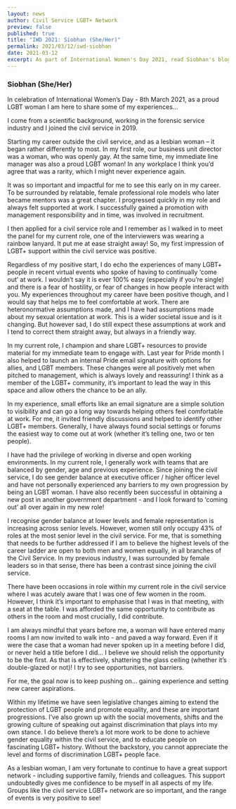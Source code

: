 ```yaml
---
layout: news
author: Civil Service LGBT+ Network
preview: false
published: true
title: "IWD 2021: Siobhan (She/Her)"
permalink: 2021/03/12/iwd-siobhan
date: 2021-03-12
excerpt: As part of International Women's Day 2021, read Siobhan's blog on being a LGBT+ Woman. 
---
```


### Siobhan (She/Her)

In celebration of International Women’s Day - 8th March 2021, as a proud LGBT woman I am here to share some of my experiences…

I come from a scientific background, working in the forensic service industry and I joined the civil service in 2019. 

Starting my career outside the civil service, and as a lesbian woman – it began rather differently to most. In my first role, our business unit director was a woman, who was openly gay. At the same time, my immediate line manager was also a proud LGBT woman! In any workplace I think you’d agree that was a rarity, which I might never experience again. 

It was so important and impactful for me to see this early on in my career. To be surrounded by relatable, female professional role models who later became mentors was a great chapter. I progressed quickly in my role and always felt supported at work. I successfully gained a promotion with management responsibility and in time, was involved in recruitment. 

I then applied for a civil service role and I remember as I walked in to meet the panel for my current role, one of the interviewers was wearing a rainbow lanyard. It put me at ease straight away! So, my first impression of LGBT+ support within the civil service was positive.

Regardless of my positive start, I do echo the experiences of many LGBT+ people in recent virtual events who spoke of having to continually ‘come out’ at work. I wouldn’t say it is ever 100% easy (especially if you’re single) and there is a fear of hostility, or fear of changes in how people interact with you. My experiences throughout my career have been positive though, and I would say that helps me to feel comfortable at work. There are heteronormative assumptions made, and I have had assumptions made about my sexual orientation at work. This is a wider societal issue and is it changing. But however sad, I do still expect these assumptions at work and I tend to correct them straight away, but always in a friendly way.

In my current role, I champion and share LGBT+ resources to provide material for my immediate team to engage with. Last year for Pride month I also helped to launch an internal Pride email signature with options for allies, and LGBT members. These changes were all positively met when pitched to management, which is always lovely and reassuring! I think as a member of the LGBT+ community, it’s important to lead the way in this space and allow others the chance to be an ally. 

In my experience, small efforts like an email signature are a simple solution to visibility and can go a long way towards helping others feel comfortable at work. For me, it invited friendly discussions and helped to identify other LGBT+ members. Generally, I have always found social settings or forums the easiest way to come out at work (whether it’s telling one, two or ten people).

I have had the privilege of working in diverse and open working environments. In my current role, I generally work with teams that are balanced by gender, age and previous experience. Since joining the civil service, I do see gender balance at executive officer / higher officer level and have not personally experienced any barriers to my own progression by being an LGBT woman. I have also recently been successful in obtaining a new post in another government department - and I look forward to ‘coming out’ all over again in my new role! 

I recognise gender balance at lower levels and female representation is increasing across senior levels. However, women still only occupy 43% of roles at the most senior level in the civil service. For me, that is something that needs to be further addressed if I am to believe the highest levels of the career ladder are open to both men and women equally, in all branches of the Civil Service. In my previous industry, I was surrounded by female leaders so in that sense, there has been a contrast since joining the civil service.

There have been occasions in role within my current role in the civil service where I was acutely aware that I was one of few women in the room. However, I think it’s important to emphasise that I was in that meeting, with a seat at the table. I was afforded the same opportunity to contribute as others in the room and most crucially, I did contribute. 

I am always mindful that years before me, a woman will have entered many rooms I am now invited to walk into - and paved a way forward. Even if it were the case that a woman had never spoken up in a meeting before I did, or never held a title before I did... I believe we should relish the opportunity to be the first. As that is effectively, shattering the glass ceiling (whether it’s double-glazed or not)! I try to see opportunities, not barriers.

For me, the goal now is to keep pushing on… gaining experience and setting new career aspirations. 

Within my lifetime we have seen legislative changes aiming to extend the protection of LGBT people and promote equality, and these are important progressions. I’ve also grown up with the social movements, shifts and the growing culture of speaking out against discrimination that plays into my own stance. I do believe there’s a lot more work to be done to achieve gender equality within the civil service, and to educate people on fascinating LGBT+ history. Without the backstory, you cannot appreciate the level and forms of discrimination LGBT+ people face.

As a lesbian woman, I am very fortunate to continue to have a great support network - including supportive family, friends and colleagues. This support undoubtedly gives me confidence to be myself in all aspects of my life. Groups like the civil service LGBT+ network are so important, and the range of events is very positive to see!
